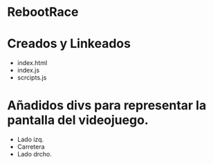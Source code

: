 # RebootRace
# Creados y Linkeados
 - index.html
 - index.js
 - scrcipts.js
# Añadidos divs para representar la pantalla del videojuego.
- Lado izq.
- Carretera
- Lado drcho.
